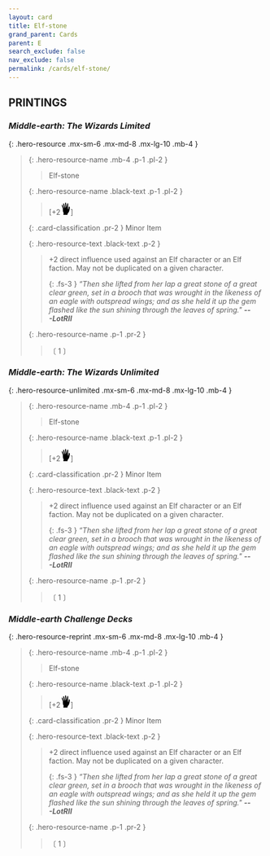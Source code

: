 ```yaml
---
layout: card
title: Elf-stone
grand_parent: Cards
parent: E
search_exclude: false
nav_exclude: false
permalink: /cards/elf-stone/
---
```


## PRINTINGS


### _Middle-earth: The Wizards Limited_

{: .hero-resource .mx-sm-6 .mx-md-8 .mx-lg-10 .mb-4 }
> {: .hero-resource-name .mb-4 .p-1 .pl-2 }
> > <div class="card-mp"></div>
> > <div class="card-name">Elf-stone</div>
>
> {: .hero-resource-name .black-text .p-1 .pl-2 }
> > [+2![](/assets/images/di.svg)]
>
> {: .card-classification .pr-2 }
> Minor Item
>
> {: .hero-resource-text .black-text .p-2 }
> > +2 direct influence used against an Elf character or an Elf faction. May not be duplicated on a given character. 
> > 
> > {: .fs-3 } 
> > _“Then she lifted from her lap a great stone of a great clear green, set in a brooch that was wrought in the likeness of an eagle with outspread wings; and as she held it up the gem flashed like the sun shining through the leaves of spring."_ ***---&#65279;LotRII***
> 
> {: .hero-resource-name .p-1 .pr-2 }
> > <div class="card-shield"></div>
> > <div class="card-corruption">〔 1 〕</div>

### _Middle-earth: The Wizards Unlimited_

{: .hero-resource-unlimited .mx-sm-6 .mx-md-8 .mx-lg-10 .mb-4 }
> {: .hero-resource-name .mb-4 .p-1 .pl-2 }
> > <div class="card-mp"></div>
> > <div class="card-name">Elf-stone</div>
>
> {: .hero-resource-name .black-text .p-1 .pl-2 }
> > [+2![](/assets/images/di.svg)]
>
> {: .card-classification .pr-2 }
> Minor Item
>
> {: .hero-resource-text .black-text .p-2 }
> > +2 direct influence used against an Elf character or an Elf faction. May not be duplicated on a given character. 
> > 
> > {: .fs-3 } 
> > _“Then she lifted from her lap a great stone of a great clear green, set in a brooch that was wrought in the likeness of an eagle with outspread wings; and as she held it up the gem flashed like the sun shining through the leaves of spring."_ ***---&#65279;LotRII***
> 
> {: .hero-resource-name .p-1 .pr-2 }
> > <div class="card-shield"></div>
> > <div class="card-corruption">〔 1 〕</div>

### _Middle-earth Challenge Decks_

{: .hero-resource-reprint .mx-sm-6 .mx-md-8 .mx-lg-10 .mb-4 }
> {: .hero-resource-name .mb-4 .p-1 .pl-2 }
> > <div class="card-mp"></div>
> > <div class="card-name">Elf-stone</div>
>
> {: .hero-resource-name .black-text .p-1 .pl-2 }
> > [+2![](/assets/images/di.svg)]
>
> {: .card-classification .pr-2 }
> Minor Item
>
> {: .hero-resource-text .black-text .p-2 }
> > +2 direct influence used against an Elf character or an Elf faction. May not be duplicated on a given character. 
> > 
> > {: .fs-3 } 
> > _“Then she lifted from her lap a great stone of a great clear green, set in a brooch that was wrought in the likeness of an eagle with outspread wings; and as she held it up the gem flashed like the sun shining through the leaves of spring."_ ***---&#65279;LotRII***
> 
> {: .hero-resource-name .p-1 .pr-2 }
> > <div class="card-shield"></div>
> > <div class="card-corruption">〔 1 〕</div>
